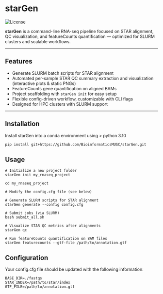 # starGen

[![License](https://img.shields.io/github/license/BioinformaticsMUSC/starGen)](LICENSE)

**starGen** is a command-line RNA-seq pipeline focused on STAR alignment, QC visualization, and featureCounts quantification — optimized for SLURM clusters and scalable workflows.

---

## Features

- Generate SLURM batch scripts for STAR alignment  
- Automated per-sample STAR QC summary extraction and visualization (interactive plots & static PNGs)  
- FeatureCounts gene quantification on aligned BAMs  
- Project scaffolding with `starGen init` for easy setup  
- Flexible config-driven workflow, customizable with CLI flags  
- Designed for HPC clusters with SLURM support  

---

## Installation

Install starGen into a conda environment using > python 3.10
```bash
pip install git+https://github.com/BioinformaticsMUSC/starGen.git
```

## Usage

```
# Initialize a new project folder
starGen init my_rnaseq_project

cd my_rnaseq_project

# Modify the config.cfg file (see below)

# Generate SLURM scripts for STAR alignment
starGen generate --config config.cfg

# Submit jobs (via SLURM)
bash submit_all.sh

# Visualize STAR QC metrics after alignments
starGen qc

# Run featureCounts quantification on BAM files
starGen featurecounts --gtf-file /path/to/annotation.gtf
```

## Configuration
Your config.cfg file should be updated with the following information:
```
BASE_DIR=./fastqs
STAR_INDEX=/path/to/star/index
GTF_FILE=/path/to/annotation.gtf

```


